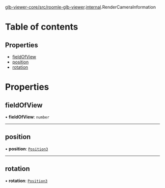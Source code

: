 [glb-viewer-core/src/roomle-glb-viewer](../modules/glb_viewer_core_src_roomle_glb_viewer.md).[internal](../modules/glb_viewer_core_src_roomle_glb_viewer._internal_.md).RenderCameraInformation

# Table of contents

## Properties

- [fieldOfView](glb_viewer_core_src_roomle_glb_viewer._internal_.RenderCameraInformation.md#fieldofview)
- [position](glb_viewer_core_src_roomle_glb_viewer._internal_.RenderCameraInformation.md#position)
- [rotation](glb_viewer_core_src_roomle_glb_viewer._internal_.RenderCameraInformation.md#rotation)

# Properties

## fieldOfView

• **fieldOfView**: `number`

___

## position

• **position**: [`Position3`](common_core_src_common_interfaces.Position3.md)

___

## rotation

• **rotation**: [`Position3`](common_core_src_common_interfaces.Position3.md)
